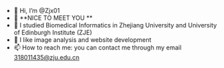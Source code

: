 - 👋 Hi, I’m @Zjx01
- 👀 **NICE TO MEET YOU ** 
- 🌱 I studied Biomedical Informatics in Zhejiang University and University of Edinburgh Institute (ZJE)
- 💞️ I like image analysis and website development 
- 📫 How to reach me: you can contact me through my email 318011435@zju.edu.cn



<!---
Zjx01/Zjx01 is a ✨ special ✨ repository because its `README.md` (this file) appears on your GitHub profile.
You can click the Preview link to take a look at your changes.
--->

